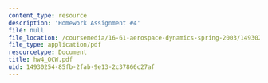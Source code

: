 ```yaml
---
content_type: resource
description: 'Homework Assignment #4'
file: null
file_location: /coursemedia/16-61-aerospace-dynamics-spring-2003/1493025485fb2fab9e132c37866c27af_hw4_OCW.pdf
file_type: application/pdf
resourcetype: Document
title: hw4_OCW.pdf
uid: 14930254-85fb-2fab-9e13-2c37866c27af
---
```

